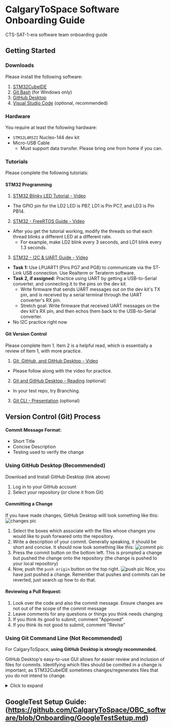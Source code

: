 # CalgaryToSpace Software Onboarding Guide
CTS-SAT-1-era software team onboarding guide

## Getting Started
### Downloads
Please install the following software:

1. [STM32CubeIDE](https://www.st.com/en/development-tools/stm32cubeide.html)
2. [Git Bash](https://git-scm.com/downloads) (for Windows only)
3. [GitHub Desktop](https://desktop.github.com/)
4. [Visual Studio Code](https://code.visualstudio.com/) (optional, recommended)

### Hardware
You require at least the following hardware:

- `STM32L4R5ZI` Nucleo-144 dev kit
- Micro-USB Cable
  - Must support data transfer. Please bring one from home if you can.

### Tutorials
Please complete the following tutorials:

#### STM32 Programming
1. [STM32 Blinky LED Tutorial - Video](https://www.youtube.com/watch?v=hyZS2p1tW-g&list=PLEBQazB0HUyRYuzfi4clXsKUSgorErmBv)
  * The GPIO pin for the LD2 LED is PB7, LD1 is Pin PC7, and LD3 is Pin PB14.
2. [STM32 - FreeRTOS Guide - Video](https://www.digikey.ca/en/maker/projects/getting-started-with-stm32-introduction-to-freertos/ad275395687e4d85935351e16ec575b1)
  * After you get the tutorial working, modify the threads so that each thread blinks a different LED at a different rate.
    * For example, make LD2 blink every 3 seconds, and LD1 blink every 1.3 seconds.
3. [STM32 - I2C & UART Guide - Video](https://youtu.be/isOekyygpR8?si=WwGrYZXlniSiYubi)
  * **Task 1:** Use LPUART1 (Pins PG7 and PG8) to communicate via the ST-Link USB connection. Use Realterm or Teraterm software.
  * **Task 2, if assigned:** Practice using UART by getting a USB-to-Serial converter, and connecting it to the pins on the dev kit.
    * Write firmware that sends UART messages out on the dev kit's TX pin, and is received by a serial terminal through the UART converter's RX pin.
    * Stretch goal: Write firmware that received UART messages on the dev kit's RX pin, and then echos them back to the USB-to-Serial converter.
  * No I2C practice right now

#### Git Version Control
Please complete Item 1. Item 2 is a helpful read, which is essentially a review of Item 1, with more practice.

1. [Git, GitHub, and GitHub Desktop - Video](https://www.youtube.com/watch?v=8Dd7KRpKeaE)
  * Please follow along with the video for practice.
2. [Git and GitHub Desktop - Reading](https://www.codecademy.com/article/what-is-git-and-github-desktop) (optional)
  * In your test repo, try Branching.
3. [Git CLI - Presentation](https://docs.google.com/presentation/d/1wr_xPIai-Gg8E0KEQzC6v0hETkPaw800/edit#slide=id.p1) (optional)

## Version Control (Git) Process

#### Commit Message Format:
- Short Title
- Concise Description
- Testing used to verify the change

### Using GitHub Desktop (Recommended)
Download and Install GitHub Desktop (link above)
1) Log in to your GitHub account
2) Select your repository (or clone it from Git)

#### Committing a Change 
If you have made changes, GitHub Desktop willl look something like this:
![changes pic](https://github.com/calgarytospace/OBC_software/blob/Onboarding/Example%20Stuff%20for%20Onboarding/pictures/changes.png?raw=true)

1) Select the boxes which associate with the files whose changes you would like to push forwared onto the repository.
2) Write a description of your commit. Generally speaking, it should be short and concise.
It should now look something like this:
![commit pic](https://github.com/calgarytospace/OBC_software/blob/Onboarding/Example%20Stuff%20for%20Onboarding/pictures/commit.png?raw=true)
3) Press the commit button on the bottom left. This is prompted a change but pushed the change onto the repository (the change is pushed to your local repository)
4) Now, push the `push origin` button on the top right.
![push pic](https://github.com/calgarytospace/OBC_software/blob/Onboarding/Example%20Stuff%20for%20Onboarding/pictures/push.png?raw=true)
Nice, you have just pushed a change. Remember that pushes and commits can be reverted, just search up how to do that.

#### Reviewing a Pull Request:
1) Look over the code and also the commit message. Ensure changes are not out of the scope of the commit message
2) Leave comments for any questions or things you think needs changing
3) If you think its good to submit, comment "Approved"
4) If you think its not good to submit, comment "Revise"


### Using Git Command Line (Not Recommended)
For CalgaryToSpace, **using GitHub Desktop is strongly recommended.**

GitHub Desktop's easy-to-use GUI allows for easier review and inclusion of files for commits. Identifying which files should be comitted in a change is important, as STM32CubeIDE sometimes changes/regenerates files that you do not intend to change.

<details>
<summary>Click to expand</summary>

#### Committing a Change and Submitting a Pull Request
1) Update your local repo with `git pull origin master` 
2) Create a working branch with `git checkout -b MyNewBranch`
3) Make your changes on your branch and stage them with `git add .` to stage all changes. 
4) Commit your changes locally with `git commit -m "description of your commit"`
5) Make as many commit as needed to implement the change/feature 
6) Upload the changes (including your new branch) to GitHub with `git push origin MyNewBranch`
7) Go to the main repo on GitHub where you should now see your new branch
8) Click on your branch name
9) Click on "Pull Request" button to 
10) Click on "Send Pull Request" to development/main 
11) Have Pull request reviewed by 3 people
12) Pull request is good to submit after 3 "Approves"

#### Submitting a Pull Request
1) Open a PR using GitHub online.

#### Modifying an Existing Pull Request
1) Make changes and stage them with `git add .` 
2) Then use `git commit –-amend --no-edit` to modify the previous commit without changing the commit message
3) Upload the changes (including your new branch) to GitHub with `git push origin MyNewBranch`
4) Update the pull request with the new changes

</details>

## GoogleTest Setup Guide: (https://github.com/CalgaryToSpace/OBC_software/blob/Onboarding/GoogleTestSetup.md)
